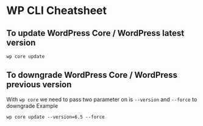 # WP CLI Cheatsheet

## To update WordPress Core / WordPress latest version
```
wp core update
```

## To downgrade WordPress Core / WordPress previous version
With ``` wp core ``` we need to pass two parameter on is ```--version``` and ```--force``` to downgrade
Example
```
wp core update --version=6.5 --force
```
